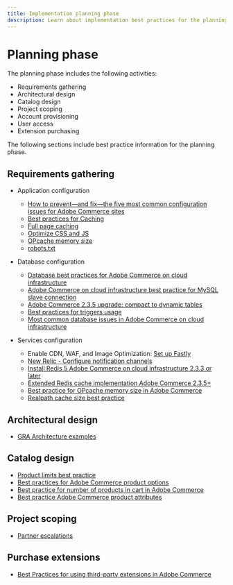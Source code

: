 ```yaml
---
title: Implementation planning phase
description: Learn about implementation best practices for the planning phase of Adobe Commerce projects.
---
```


# Planning phase

The planning phase includes the following activities:

- Requirements gathering
- Architectural design
- Catalog design
- Project scoping
- Account provisioning
- User access
- Extension purchasing

The following sections include best practice information for the planning phase.

## Requirements gathering

- Application configuration
  - [How to prevent—and fix—the five most common configuration issues for Adobe Commerce sites](https://business.adobe.com/blog/how-to/usual-suspects-five-configuration-fixes-maximize-your-peak-sales)
  - [Best practices for Caching](https://docs.magento.com/user-guide/system/cache-management.html#best-practices-for-caching)
  - [Full page caching](https://developer.adobe.com/commerce/php/development/cache/page/public-content/)
  - [Optimize CSS and JS](https://support.magento.com/hc/en-us/articles/360044482152%E2%80%8B)
  - [OPcache memory size](opcache-memory-size.md)
  - [robots.txt](https://support.magento.com/hc/en-us/articles/360048754931%E2%80%8B)

- Database configuration
  - [Database best practices for Adobe Commerce on cloud infrastructure​](https://support.magento.com/hc/en-us/articles/360041997312%E2%80%8B)
  - [Adobe Commerce on cloud infrastructure best practice for MySQL slave connection​](https://support.magento.com/hc/en-us/articles/360049045351%E2%80%8B)
  - [Adobe Commerce 2.3.5 upgrade: compact to dynamic tables​](https://support.magento.com/hc/en-us/articles/360048389631%E2%80%8B)
  - [Best practices for triggers usage](https://support.magento.com/hc/en-us/articles/360048050352%E2%80%8B)
  - [Most common database issues in Adobe Commerce on cloud infrastructure​](https://support.magento.com/hc/en-us/articles/360041739651%E2%80%8B)

- Services configuration
  - Enable CDN, WAF, and Image Optimization: [Set up Fastly](https://devdocs.magento.com/cloud/cdn/configure-fastly.html)
  - [New Relic - Configure notification channels](https://devdocs.magento.com/cloud/project/new-relic.html#configure-notification-channels)
  - [Install Redis 5 Adobe Commerce on cloud infrastructure 2.3.3 or later​](https://support.magento.com/hc/en-us/articles/360046108412%E2%80%8B)
  - [Extended Redis cache implementation Adobe Commerce 2.3.5+](https://support.magento.com/hc/en-us/articles/360049292532%E2%80%8B)
  - [Best practice for OPcache memory size in Adobe Commerce](https://support.magento.com/hc/en-us/articles/360044740812​)
  - [Realpath cache size best practice](https://support.magento.com/hc/en-us/articles/360045176771​)

## Architectural design

- [GRA Architecture examples](https://wiki.corp.adobe.com/x/kD4ykw)

## Catalog design

- [Product limits best practice​](https://support.magento.com/hc/en-us/articles/360045066791%E2%80%8B)
- [Best practices for Adobe Commerce product options​](product-options.md)
- [Best practice for number of products in cart in Adobe Commerce​](https://support.magento.com/hc/en-us/articles/360048550332%E2%80%8B)
- [Best practice Adobe Commerce product attributes​](https://support.magento.com/hc/en-us/articles/360048256612%E2%80%8B)

## Project scoping

- [Partner escalations](partner-escalation.md)

## Purchase extensions

- [Best Practices for using third-party extensions in Adobe Commerce​](extensions.md)
